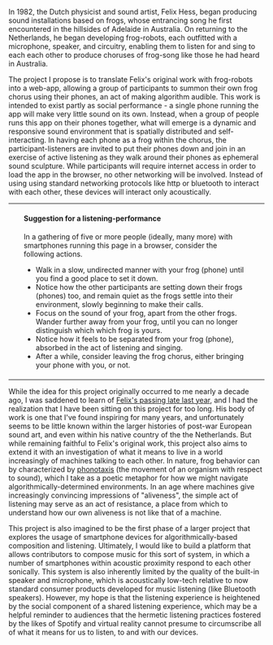 In 1982, the Dutch physicist and sound artist, Felix Hess, began producing sound installations based on frogs, whose entrancing song he first encountered in the hillsides of Adelaide in Australia. On returning to the Netherlands, he began developing frog-robots, each outfitted with a microphone, speaker, and circuitry, enabling them to listen for and sing to each each other to produce choruses of frog-song like those he had heard in Australia.

The project I propose is to translate Felix's original work with frog-robots into a web-app, allowing a group of participants to summon their own frog chorus using their phones, an act of making algorithm audible. This work is intended to exist partly as social performance - a single phone running the app will make very little sound on its own. Instead, when a group of people runs this app on their phones together, what will emerge is a dynamic and responsive sound environment that is spatially distributed and self-interacting. In having each phone as a frog within the chorus, the participant-listeners are invited to put their phones down and join in an exercise of active listening as they walk around their phones as ephemeral sound sculpture. While participants will require internet access in order to load the app in the browser, no other networking will be involved. Instead of using using standard networking protocols like http or bluetooth to interact with each other, these devices will interact only acoustically.

----
<section style="margin: 20px 30px">
<h4>Suggestion for a listening-performance</h4>
In a gathering of five or more people (ideally, many more) with smartphones running this page in a browser, consider the following actions.

<ul>
  <li>
    Walk in a slow, undirected manner with your frog (phone) until you find a good place to set it down.
  </li>
  <li>
    Notice how the other participants are setting down their frogs (phones) too, and remain quiet as the frogs settle into their environment, slowly beginning to make their calls.
  </li>
  <li>
    Focus on the sound of your frog, apart from the other frogs. Wander further away from your frog, until you can no longer distinguish which which frog is yours.
  </li>
  <li>
    Notice how it feels to be separated from your frog (phone), absorbed in the act of listening and singing.
  </li>
  <li>
    After a while, consider leaving the frog chorus, either bringing your phone with you, or not.
  </li>
</ul>
</section>

----

While the idea for this project originally occurred to me nearly a decade ago, I was saddened to learn of [Felix's passing late last year](https://www.aviationanalysis.net/physicist-and-installation-artist-felix-hess-81-has-died/), and I had the realization that I have been sitting on this project for too long. His body of work is one that I've found inspiring for many years, and unfortunately seems to be little known within the larger histories of post-war European sound art, and even within his native country of the the Netherlands. But while remaining faithful to Felix's original work, this project also aims to extend it with an investigation of what it means to live in a world increasingly of machines talking to each other. In nature, frog behavior can by characterized by [phonotaxis](https://www.oxfordreference.com/display/10.1093/oi/authority.20110803100323792;jsessionid=B3CD8ED4F256F338961508B97BB9BD3E#:~:text=The%20movement%20of%20an%20organism,predator%20(i.e.%20negative%20phonotaxis).) (the movement of an organism with respect to sound), which I take as a poetic metaphor for how we might navigate algorithmically-determined environments. In an age where machines give increasingly convincing impressions of "aliveness", the simple act of listening may serve as an act of resistance, a place from which to understand how our own aliveness is not like that of a machine.

This project is also imagined to be the first phase of a larger project that explores the usage of smartphone devices for algorithmically-based composition and listening. Ultimately, I would like to build a platform that allows contributors to compose music for this sort of system, in which a number of smartphones within acoustic proximity respond to each other sonically. This system is also inherently limited by the quality of the built-in speaker and microphone, which is acoustically low-tech relative to now standard consumer products developed for music listening (like Bluetooth speakers). However, my hope is that the listening experience is heightened by the social component of a shared listening experience, which may be a helpful reminder to audiences that the hermetic listening practices fostered by the likes of Spotify and virtual reality cannot presume to circumscribe all of what it means for us to listen, to and with our devices.